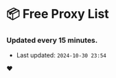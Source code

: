 # :package: Free Proxy List
### Updated every 15 minutes.

- Last updated: `2024-10-30 23:54`

:heart:

